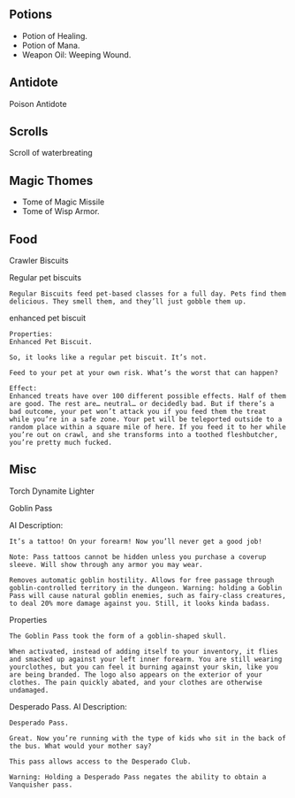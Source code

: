 ## Potions
- Potion of Healing.
- Potion of Mana.
- Weapon Oil: Weeping Wound.


## Antidote
Poison Antidote

## Scrolls
Scroll of waterbreating

## Magic Thomes
- Tome of Magic Missile
- Tome of Wisp Armor. 


## Food
Crawler Biscuits

Regular pet biscuits
```
Regular Biscuits feed pet-based classes for a full day. Pets find them delicious. They smell them, and they’ll just gobble them up.
```

enhanced pet biscuit
```
Properties:
Enhanced Pet Biscuit.

So, it looks like a regular pet biscuit. It’s not.

Feed to your pet at your own risk. What’s the worst that can happen?

Effect:
Enhanced treats have over 100 different possible effects. Half of them are good. The rest are… neutral… or decidedly bad. But if there’s a bad outcome, your pet won’t attack you if you feed them the treat while you’re in a safe zone. Your pet will be teleported outside to a random place within a square mile of here. If you feed it to her while you’re out on crawl, and she transforms into a toothed fleshbutcher, you’re pretty much fucked.
```

## Misc

Torch
Dynamite
Lighter

Goblin Pass

AI Description:
```
It’s a tattoo! On your forearm! Now you’ll never get a good job!

Note: Pass tattoos cannot be hidden unless you purchase a coverup sleeve. Will show through any armor you may wear.

Removes automatic goblin hostility. Allows for free passage through goblin-controlled territory in the dungeon. Warning: holding a Goblin Pass will cause natural goblin enemies, such as fairy-class creatures, to deal 20% more damage against you. Still, it looks kinda badass.
```

Properties
```
The Goblin Pass took the form of a goblin-shaped skull.

When activated, instead of adding itself to your inventory, it flies and smacked up against your left inner forearm. You are still wearing yourclothes, but you can feel it burning against your skin, like you are being branded. The logo also appears on the exterior of your clothes. The pain quickly abated, and your clothes are otherwise undamaged.
```

Desperado Pass.
AI Description:
```
Desperado Pass.

Great. Now you’re running with the type of kids who sit in the back of the bus. What would your mother say?

This pass allows access to the Desperado Club.

Warning: Holding a Desperado Pass negates the ability to obtain a Vanquisher pass.
```